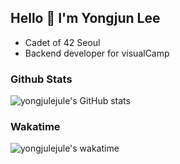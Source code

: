 ## Hello 👋 I'm Yongjun Lee

- Cadet of 42 Seoul
- Backend developer for visualCamp

### Github Stats

![yongjulejule's GitHub stats](https://github-readme-stats.vercel.app/api?username=yongjulejule&show_icons=true&bg_color=3d4f73,6a7ba2,3d4f73&title_color=ffdfde&text_color=ffffff&icon_color=ffdfde)

### Wakatime

![yongjulejule's wakatime](https://github-readme-stats.vercel.app/api/wakatime?username=yongjule&layout=compact)

<!--
**yongjulejule/yongjulejule** is a ✨ _special_ ✨ repository because its `README.md` (this file) appears on your GitHub profile.

Here are some ideas to get you started:

- 🔭 I’m currently working on ...
- 🌱 I’m currently learning ...
- 👯 I’m looking to collaborate on ...
- 🤔 I’m looking for help with ...
- 💬 Ask me about ...
- 📫 How to reach me: ...
- 😄 Pronouns: ...
- ⚡ Fun fact: ...
-->
